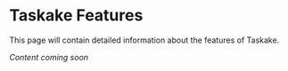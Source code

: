 # Taskake Features

This page will contain detailed information about the features of Taskake.

*Content coming soon*

